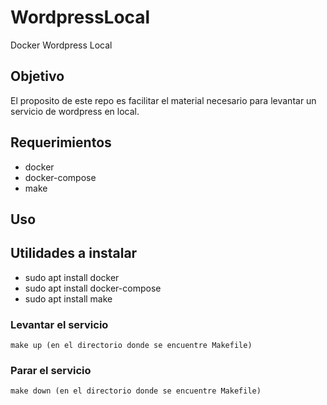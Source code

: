 # WordpressLocal
Docker Wordpress Local

## Objetivo
El proposito de este repo es facilitar el material necesario para levantar un servicio de wordpress en local.

## Requerimientos
- docker
- docker-compose
- make

## Uso

## Utilidades a instalar
- sudo apt install docker
- sudo apt install docker-compose
- sudo apt install make

### Levantar el servicio

```shell
make up (en el directorio donde se encuentre Makefile)
```

### Parar el servicio

```shell
make down (en el directorio donde se encuentre Makefile)
```


